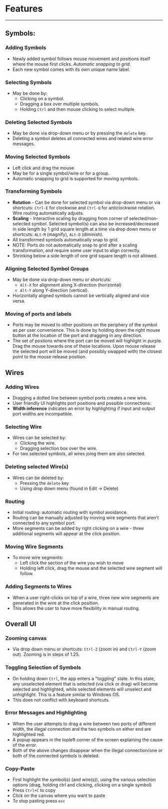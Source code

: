 # Features
--------

## Symbols:

### Adding Symbols
- Newly added symbol follows mouse movement and positions itself where the mouse first clicks. *Automatic snapping to grid*.
- Each new symbol comes with its own unique name label.

### Selecting Symbols
- May be done by: 
    - Clicking on a symbol.
    - Dragging a box over multiple symbols.
    - Holding `Ctrl` and then mouse clicking to select multiple

### Deleting Selected Symbols
- May be done via drop-down menu or by pressing the `delete` key.
- Deleting a symbol deletes all connected wires and related wire error messages.

### Moving Selected Symbols
- Left click and drag the mouse
- May be for a single symbol/wire or for a group.
- Automatic snapping to grid is supported for moving symbols.

### Transforming Symbols
- **Rotation** - Can be done for selected symbol via drop-down menu or via shortcuts: `Ctrl-E` for clockwise and `Ctrl-Q` for anticlockwise rotation. Wire routing automatically adjusts.
- **Scaling** - Interactive scaling by dragging from corner of selected/non-selected symbol. Selected symbol(s) can also be increased/decreased in side length by 1 grid square length at a time via drop down menu or shortcuts: `ALt-M` (magnify), `ALt-D` (diminish).
- All transformed symbols automatically snap to grid. 
- NOTE: Ports do not automatically snap to grid after a scaling transformation, and require some user input to align correctly.
- Shrinking below a side length of one grid square length is not allowed.

### Aligning Selected Symbol Groups
- May be done via drop-down menu or shortcuts:
    - `Alt-X` for alignment along X-direction (horizontal)
    - `Alt-Y` along Y-direction (vertical). 
- Horizontally aligned symbols cannot be vertically aligned and vice versa.

### Moving of ports and labels
- Ports may be moved to other positions on the periphery of the symbol as per user convenience. This is done by holding down the right mouse button at the location of the port and dragging in any direction.
- The set of postions where the port can be moved will highlight in purple. Drag the mouse towards one of these locations. Upon mouse release the selected port will be moved (and possibly swapped with) the closest point to the mouse release position. 

## Wires

### Adding Wires
- Dragging a dotted line between symbol ports creates a new wire.
- User friendly UI highlights port positions and possible connections.
- **Width inference** indicates an error by highlighting if input and output port widths are incompatible.

### Selecting Wire
- Wires can be selected by:
    - Clicking the wire.
    - Dragging selection box over the wire.
- For two selected symbols, all wires joing them are also selected.

### Deleting selected Wire(s)
- Wires can be deleted by:
    - Pressing the `delete` key 
    - Using drop down menu (found in Edit -> Delete)

### Routing
- Initial routing: automatic routing with symbol avoidance.
- Routing can be manually adjusted by moving wire segments that aren't connected to any symbol port.
- More segments can be added by right clicking on a wire - three additional segments will appear at the click position.

### Moving Wire Segments
- To move wire segments:
    - Left click the section of the wire you wish to move
    - Holding left click, drag the mouse and the selected wire segment will follow.

### Adding Segments to Wires
- When a user right-clicks on top of a wire, three new wire segments are generated in the wire at the click position. 
- This allows the user to have more flexibility in manual routing.

## Overall UI

### Zooming canvas
- Via drop down menu or shortcuts: `Ctrl-Z` (zoom in) and `Ctrl-Y` (zoom out). Zooming is in steps of 1.25.

### Toggling Selection of Symbols
- On holding down `Ctrl`, the app enters a "toggling" state. In this state, any unselected element that is selected (via click or drag) will become selected and highlighted, while selected elements will unselect and unhighlight. This is a feature similar to Windows OS.
- This does not conflict with keyboard shortcuts.

### Error Messages and Highlighting
- When the user attempts to drag a wire between two ports of different width, the illegal connection and the two symbols on either end are highlighted red.
- A popup appears in the topleft corner of the screen explaining the cause of the error.
- Both of the above changes disappear when the illegal connection/one or both of the connected symbols is deleted.

### Copy-Paste
- First highlight the symbol(s) (and wire(s)), using the various selection options (drag, holding ctrl and clicking, clicking on a single symbol)
- Press `Ctrl+C` to copy
- Click on the canvas where you want to paste
- To stop pasting press `esc`
